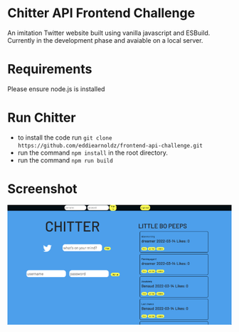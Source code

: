 # Chitter API Frontend Challenge

An imitation Twitter website built using  vanilla javascript and ESBuild. Currently in the development phase and avaiable on a local server.

# Requirements

Please ensure node.js is installed

# Run Chitter

- to install the code run ```git clone https://github.com/eddiearnoldz/frontend-api-challenge.git```
- run the command ```npm install``` in the root directory.
- run the command ```npm run build```

# Screenshot

![screenshot](public/Screenshot-2022-03-14-at-08.55.45.png)


